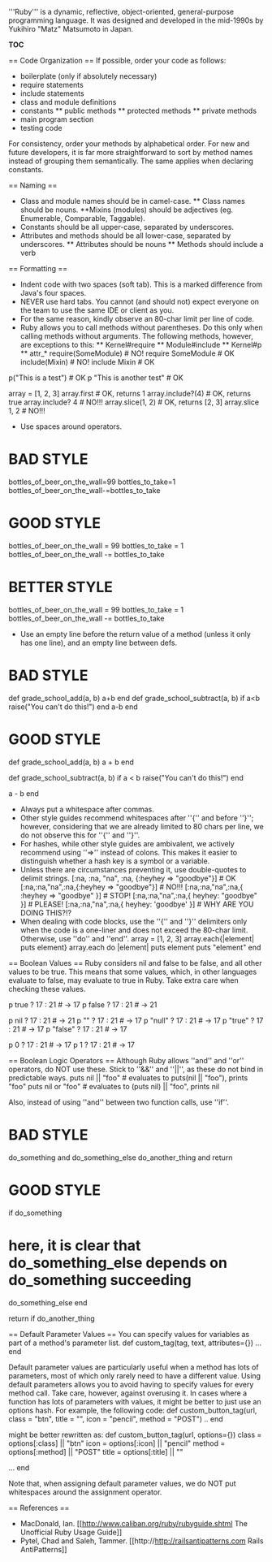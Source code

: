 '''Ruby''' is a dynamic, reflective, object-oriented, general-purpose programming language. It was designed and developed in the mid-1990s by Yukihiro "Matz" Matsumoto in Japan.

__TOC__

== Code Organization ==
If possible, order your code as follows:
* boilerplate (only if absolutely necessary)
* require statements
* include statements
* class and module definitions
* constants
** public methods
** protected methods
** private methods
* main program section
* testing code

For consistency, order your methods by alphabetical order. For new and future developers, it is far more straightforward to sort by method names instead of grouping them semantically. The same applies when declaring constants.

== Naming ==
* Class and module names should be in camel-case.
** Class names should be nouns.
**Mixins (modules) should be adjectives (eg. Enumerable, Comparable, Taggable).
* Constants should be all upper-case, separated by underscores.
* Attributes and methods should be all lower-case, separated by underscores.
** Attributes should be nouns
** Methods should include a verb

== Formatting ==
* Indent code with two spaces (soft tab). This is a marked difference from Java's four spaces.
* NEVER use hard tabs. You cannot (and should not) expect everyone on the team to use the same IDE or client as you.
* For the same reason, kindly observe an 80-char limit per line of code.
* Ruby allows you to call methods without parentheses. Do this only when calling methods without arguments. The following methods, however, are exceptions to this:
** Kernel#require
** Module#include
** Kernel#p
** attr_*
 require(SomeModule)           # NO!
 require SomeModule            # OK
 include(Mixin)                # NO!
 include Mixin                 # OK

 p("This is a test")           # OK
 p "This is another test"      # OK

 array = [1, 2, 3]
 array.first                   # OK, returns 1
 array.include?(4)             # OK, returns true
 array.include? 4              # NO!!!
 array.slice(1, 2)             # OK, returns [2, 3]
 array.slice 1, 2              # NO!!!
* Use spaces around operators.
 # BAD STYLE
 bottles_of_beer_on_the_wall=99
 bottles_to_take=1
 bottles_of_beer_on_the_wall-=bottles_to_take

 # GOOD STYLE
 bottles_of_beer_on_the_wall = 99
 bottles_to_take = 1
 bottles_of_beer_on_the_wall -= bottles_to_take

 # BETTER STYLE
 bottles_of_beer_on_the_wall  = 99
 bottles_to_take              = 1
 bottles_of_beer_on_the_wall -= bottles_to_take
* Use an empty line before the return value of a method (unless it only has one line), and an empty line between defs.
 # BAD STYLE
 def grade_school_add(a, b)
   a+b
 end
 def grade_school_subtract(a, b)
   if a<b
     raise("You can't do this!")
   end
   a-b
 end

 # GOOD STYLE
 def grade_school_add(a, b)
   a + b
 end

 def grade_school_subtract(a, b)
   if a < b
     raise("You can't do this!")
   end

   a - b
 end
* Always put a whitespace after commas.
* Other style guides recommend whitespaces after ''{'' and before ''}''; however, considering that we are already limited to 80 chars per line, we do not observe this for ''{'' and ''}''.
* For hashes, while other style guides are ambivalent, we actively recommend using ''=>'' instead of colons. This makes it easier to distinguish whether a hash key is a symbol or a variable.
* Unless there are circumstances preventing it, use double-quotes to delimit strings.
 [:na, :na, "na", :na, {:heyhey => "goodbye"}]      # OK
 [:na,:na,"na",:na,{:heyhey => "goodbye"}]          # NO!!!
 [:na,:na,"na",:na,{ :heyhey => "goodbye" }]        # STOP!
 [:na,:na,"na",:na,{ heyhey: "goodbye" }]           # PLEASE!
 [:na,:na,"na",:na,{ heyhey: 'goodbye' }]           # WHY ARE YOU DOING THIS?!?
* When dealing with code blocks, use the ''{'' and ''}'' delimiters only when the code is a one-liner and does not exceed the 80-char limit. Otherwise, use ''do'' and ''end''.
 array = [1, 2, 3]
 array.each{|element| puts element}
 array.each do |element|
   puts element
   puts "element"
 end

== Boolean Values ==
Ruby considers nil and false to be false, and all other values to be true. This means that some values, which, in other languages evaluate to false, may evaluate to true in Ruby. Take extra care when checking these values.

 p true    ? 17 : 21      # -> 17
 p false   ? 17 : 21      # -> 21

 p nil     ? 17 : 21      # -> 21
 p ""      ? 17 : 21      # -> 17
 p "null"  ? 17 : 21      # -> 17
 p "true"  ? 17 : 21      # -> 17
 p "false" ? 17 : 21      # -> 17

 p 0       ? 17 : 21      # -> 17
 p 1       ? 17 : 21      # -> 17

== Boolean Logic Operators ==
Although Ruby allows ''and'' and ''or'' operators, do NOT use these. Stick to ''&&'' and ''||'', as these do not bind in predictable ways.
 puts nil || "foo"      # evaluates to puts(nil || "foo"), prints "foo"
 puts nil or "foo"      # evaluates to (puts nil) || "foo", prints nil

Also, instead of using ''and'' between two function calls, use ''if''.
 # BAD STYLE
 do_something and do_something_else
 do_another_thing and return

 # GOOD STYLE
 if do_something
   # here, it is clear that do_something_else depends on do_something succeeding
   do_something_else
 end

 return if do_another_thing

== Default Parameter Values ==
You can specify values for variables as part of a method's parameter list.
 def custom_tag(tag, text, attributes={})
   ...
 end

Default parameter values are particularly useful when a method has lots of parameters, most of which only rarely need to have a different value. Using default parameters allows you to avoid having to specify values for every method call. Take care, however, against overusing it. In cases where a function has lots of parameters with values, it might be better to just use an options hash. For example, the following code:
 def custom_button_tag(url, class = "btn", title = "", icon = "pencil", method = "POST")
   ..
 end

might be better rewritten as:
 def custom_button_tag(url, options={})
   class  = options[:class]  || "btn"
   icon   = options[:icon]   || "pencil"
   method = options[:method] || "POST"
   title  = options[:title]  || ""

   ...
 end

Note that, when assigning default parameter values, we do NOT put whitespaces around the assignment operator.

== References ==
* MacDonald, Ian. [[http://www.caliban.org/ruby/rubyguide.shtml The Unofficial Ruby Usage Guide]]
* Pytel, Chad and Saleh, Tammer. [[http://http://railsantipatterns.com Rails AntiPatterns]]
